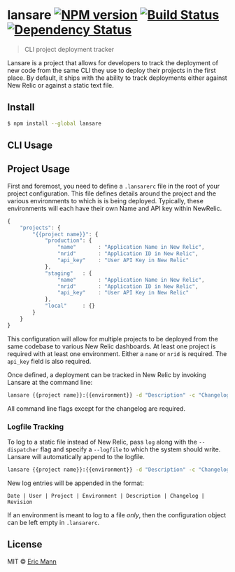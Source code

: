 # lansare [![NPM version][npm-image]][npm-url] [![Build Status][travis-image]][travis-url] [![Dependency Status][daviddm-image]][daviddm-url]
> CLI project deployment tracker

Lansare is a project that allows for developers to track the deployment of new code from the same CLI they use to deploy their projects in the first place. By default, it ships with the ability to track deployments either against New Relic or against a static text file.

## Install

```sh
$ npm install --global lansare
```

## CLI Usage

## Project Usage

First and foremost, you need to define a `.lansarerc` file in the root of your project configuration. This file defines details around the project and the various environments to which is is being deployed. Typically, these environments will each have their own Name and API key within NewRelic.

```js
{
	"projects": {
	    "{{project name}}": {
	        "production": {
	            "name"       : "Application Name in New Relic",
				"nrid"       : "Application ID in New Relic",
				"api_key"    : "User API Key in New Relic"
	        },
	        "staging"   : {
	            "name"       : "Application Name in New Relic",
				"nrid"       : "Application ID in New Relic",
				"api_key"    : "User API Key in New Relic"		        
	        },
	        "local"     : {}
	    }
	}
}
```

This configuration will allow for multiple projects to be deployed from the same codebase to various New Relic dashboards. At least one project is required with at least one environment. Either a `name` or `nrid` is required. The `api_key` field is also required.

Once defined, a deployment can be tracked in New Relic by invoking Lansare at the command line:

```sh
lansare {{project name}}:{{environment}} -d "Description" -c "Changelog" -r "Revision" -u "User"
```

All command line flags except for the changelog are required.

### Logfile Tracking

To log to a static file instead of New Relic, pass `log` along with the `--dispatcher` flag and specify a `--logfile` to which the system should write. Lansare will automatically append to the logfile.

```sh
lansare {{project name}}:{{environment}} -d "Description" -c "Changelog" -r "Revision" -u "User" --dispatcher log --logfile log.txt
```

New log entries will be appended in the format:

```
Date | User | Project | Environment | Description | Changelog | Revision
```

If an environment is meant to log to a file _only_, then the configuration object can be left empty in `.lansarerc`.

## License

MIT © [Eric Mann](https://eamann.com)


[npm-image]: https://badge.fury.io/js/lansare.svg
[npm-url]: https://npmjs.org/package/lansare
[travis-image]: https://travis-ci.org/ericmann/lansare.svg?branch=master
[travis-url]: https://travis-ci.org/ericmann/lansare
[daviddm-image]: https://david-dm.org/ericmann/lansare.svg?theme=shields.io
[daviddm-url]: https://david-dm.org/ericmann/lansare
